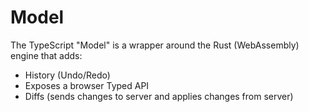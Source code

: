 # Model

The TypeScript "Model" is a wrapper around the Rust (WebAssembly) engine that adds:

* History (Undo/Redo)
* Exposes a browser Typed API 
* Diffs (sends changes to server and applies changes from server)
